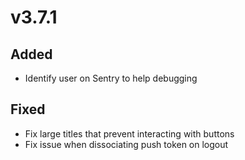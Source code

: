 # v3.7.1

## Added

- Identify user on Sentry to help debugging

## Fixed

- Fix large titles that prevent interacting with buttons
- Fix issue when dissociating push token on logout
